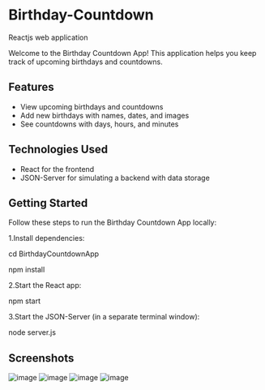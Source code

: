 # Birthday-Countdown
Reactjs web application

Welcome to the Birthday Countdown App! This application helps you keep track of upcoming birthdays and countdowns.

## Features
- View upcoming birthdays and countdowns
- Add new birthdays with names, dates, and images
- See countdowns with days, hours, and minutes

## Technologies Used
- React for the frontend
- JSON-Server for simulating a backend with data storage

## Getting Started
Follow these steps to run the Birthday Countdown App locally:

1.Install dependencies:

cd BirthdayCountdownApp

npm install

2.Start the React app:

npm start

3.Start the JSON-Server (in a separate terminal window):

node server.js

## Screenshots
![image](https://github.com/SrimayeeBoyina/Birthday-Countdown/assets/107919144/cf6b1f6f-aa1d-4a05-875a-e43af4b64c38)
![image](https://github.com/SrimayeeBoyina/Birthday-Countdown/assets/107919144/45894bf0-bd5e-4a71-9a64-a8386c02c8d4)
![image](https://github.com/SrimayeeBoyina/Birthday-Countdown/assets/107919144/f1bbc1f5-3be2-4e91-b7de-b40a002a8fb0)
![image](https://github.com/SrimayeeBoyina/Birthday-Countdown/assets/107919144/f3b1fbce-c9e4-413d-8b65-04d2147b25bd)



